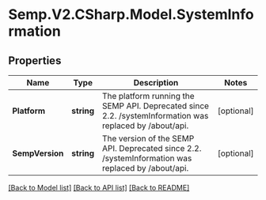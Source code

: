 # Semp.V2.CSharp.Model.SystemInformation
## Properties

Name | Type | Description | Notes
------------ | ------------- | ------------- | -------------
**Platform** | **string** | The platform running the SEMP API. Deprecated since 2.2. /systemInformation was replaced by /about/api. | [optional] 
**SempVersion** | **string** | The version of the SEMP API. Deprecated since 2.2. /systemInformation was replaced by /about/api. | [optional] 

[[Back to Model list]](../README.md#documentation-for-models) [[Back to API list]](../README.md#documentation-for-api-endpoints) [[Back to README]](../README.md)

